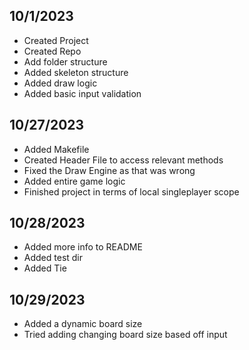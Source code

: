 ## 10/1/2023
- Created Project
- Created Repo
- Add folder structure
- Added skeleton structure
- Added draw logic
- Added basic input validation

## 10/27/2023
- Added Makefile
- Created Header File to access relevant methods
- Fixed the Draw Engine as that was wrong
- Added entire game logic
- Finished project in terms of local singleplayer scope

## 10/28/2023
- Added more info to README
- Added test dir
- Added Tie

## 10/29/2023
- Added a dynamic board size
- Tried adding changing board size based off input